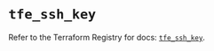# `tfe_ssh_key`

Refer to the Terraform Registry for docs: [`tfe_ssh_key`](https://registry.terraform.io/providers/hashicorp/tfe/0.68.2/docs/resources/ssh_key).
